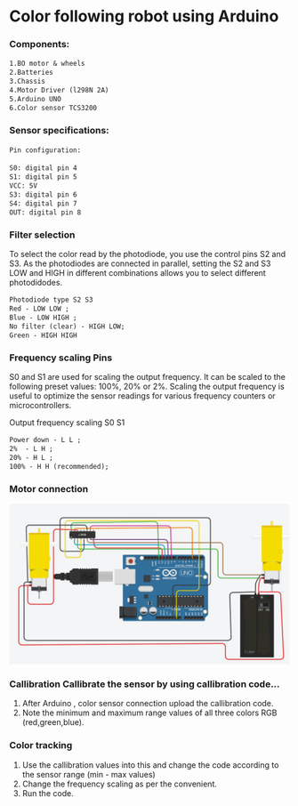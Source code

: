 # Color following robot using Arduino

### Components:
```
1.BO motor & wheels 
2.Batteries 
3.Chassis 
4.Motor Driver (l298N 2A) 
5.Arduino UNO 
6.Color sensor TCS3200
```

### Sensor specifications:
```
Pin configuration:

S0: digital pin 4
S1: digital pin 5
VCC: 5V
S3: digital pin 6
S4: digital pin 7
OUT: digital pin 8
```

### Filter selection 
To select the color read by the photodiode, you use the control pins S2 and S3. As the photodiodes are connected in parallel, setting the S2 and S3 LOW and HIGH in different combinations allows you to select different photodidodes.
```
Photodiode type S2 S3 
Red - LOW LOW ;
Blue - LOW HIGH ;
No filter (clear) - HIGH LOW;
Green - HIGH HIGH
```

### Frequency scaling Pins 
S0 and S1 are used for scaling the output frequency. It can be scaled to the following preset values: 100%, 20% or 2%. Scaling the output frequency is useful to optimize the sensor readings for various frequency counters or microcontrollers.

Output frequency scaling S0 S1 
```
Power down - L L ;
2%  - L H ;
20% - H L ;
100% - H H (recommended);
```
### Motor connection
![motor connection](https://github.com/Ellakiya15/Color_following_robot/blob/main/motor_connection.png)

### Callibration Callibrate the sensor by using callibration code... 
1. After Arduino , color sensor connection upload the callibration code. 
2. Note the minimum and maximum range values of all three colors RGB (red,green,blue).

### Color tracking 
1. Use the callibration values into this and change the code according to the sensor range (min - max values) 
2. Change the frequency scaling as per the convenient. 
3. Run the code.
